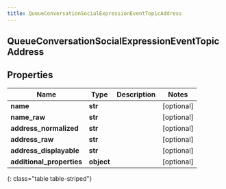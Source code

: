 ```yaml
---
title: QueueConversationSocialExpressionEventTopicAddress
---
```

## QueueConversationSocialExpressionEventTopicAddress

## Properties

|Name | Type | Description | Notes|
|------------ | ------------- | ------------- | -------------|
| **name** | **str** |  | [optional] |
| **name_raw** | **str** |  | [optional] |
| **address_normalized** | **str** |  | [optional] |
| **address_raw** | **str** |  | [optional] |
| **address_displayable** | **str** |  | [optional] |
| **additional_properties** | **object** |  | [optional] |
{: class="table table-striped"}


